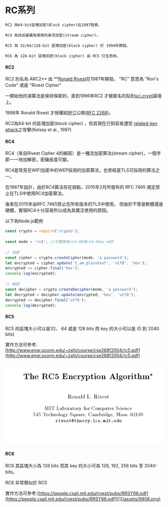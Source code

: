 # RC系列

```
RC2 為64-bit區塊加密(Block cipher)在1987發表。

RC4 為目前最廣為使用的串流加密(stream cipher)。

RC5 為 32/64/128-bit 區塊加密(block cipher) 於 1994年開發。

RC6 為 128-bit 區塊加密(block cipher) 由 RC5 衍生而來。
```

#### RC2

RC2  別名為 ARC2** 由 **[Ronald Rivest](https://en.wikipedia.org/wiki/Ron_Rivest)在1987年開發。 "RC" 意思為 "Ron's Code" 或是 "Rivest Cipher"

一開始他的演算法是保持保密的，直到1996年RC2 才被匿名的貼到[sci.crypt](https://en.wikipedia.org/wiki/Sci.crypt)論壇上。

1998年 Ronald Rivest 才授權給[RFC](https://en.wikipedia.org/wiki/Request_for_Comments)公開\([RFC 2268](https://tools.ietf.org/html/2268)\)。

RC2為64-bit 的區塊加密\(block cipher\) ，但其現在已知容易遭受 [related-key attack](https://en.wikipedia.org/wiki/Related-key_attack)之攻擊\(Kelsey et al., 1997\)

#### RC4

RC4（來自Rivest Cipher 4的縮寫）是一種流加密算法\(stream cipher\)，一個字節一一地加解密，密鑰長度可變。

RC4是常見在WIFI加密中的WEP採用的加密算法，也曾經是TLS可採用的算法之一。

在1987年設計，由於RC4算法存在弱點，2015年2月所發布的 RFC 7465 規定禁止在TLS中使用RC4加密算法。

後來在2015年由RFC 7465禁止在所有版本的TLS中使用。 但由於不管是軟體還是硬體，實現RC4十分容易所以成為其廣泛使用的原因。

以下為Node.js範例

```js
const crypto = require('crypto');

const mode = 'rc4'; //可替換為rc4-40與rc4-hmac-md5

// 加密
const cipher = crypto.createCipher(mode, 'a password');
let encrypted = cipher.update('I_am_plaintext', 'utf8', 'hex');
encrypted += cipher.final('hex');
console.log(encrypted);

// 解密
const decipher = crypto.createDecipher(mode, 'a password');
let decrypted = decipher.update(encrypted, 'hex', 'utf8');
decrypted += decipher.final('utf8');
console.log(decrypted);
```

#### RC5

RC5 的區塊大小可以是32、 64 或是 128 bits 而 key 的大小可以是 \(0 到 2040 bits\)

實作方法可參考:[http://www.engr.uconn.edu/~zshi/course/cse268f2004/rc5.pdf](http://www.engr.uconn.edu/~zshi/course/cse268f2004/rc5.pdf)

![](/assets/889.png)

#### RC6

RC6 其區塊大小為 128 bits 而其 key 的大小可為 128, 192, 256 bits 至 2040-bits。

RC6 非常類似於 RC5

實作方法可參考:[https://people.csail.mit.edu/rivest/pubs/RRSY98.pdf](https://people.csail.mit.edu/rivest/pubs/RRSY98.pdf)![](/assets/9808.png)

